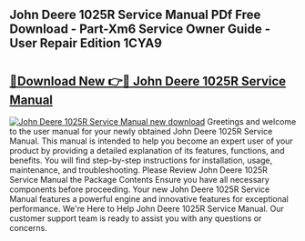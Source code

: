 ## John Deere 1025R Service Manual PDf Free Download - Part-Xm6 Service Owner Guide - User Repair Edition 1CYA9

# <h2><a href="http://bc93285.oget.top/?id=John+Deere+1025R+Service+Manual">🔗Download New 👉🔴 John Deere 1025R Service Manual</a></h2>

[![John Deere 1025R Service Manual new download](https://i.imgur.com/5g1atiW.png)](http://bc93285.oget.top/?id=John+Deere+1025R+Service+Manual)
Greetings and welcome to the user manual for your newly obtained John Deere 1025R Service Manual. This manual is intended to help you become an expert user of your product by providing a detailed explanation of its features, functions, and benefits. You will find step-by-step instructions for installation, usage, maintenance, and troubleshooting. Please Review John Deere 1025R Service Manual the Package Contents Ensure you have all necessary components before proceeding. Your new John Deere 1025R Service Manual features a powerful engine and innovative features for exceptional performance. We're Here to Help John Deere 1025R Service Manual. Our customer support team is ready to assist you with any questions or concerns.

